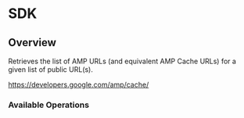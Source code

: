 # SDK

## Overview

Retrieves the list of AMP URLs (and equivalent AMP Cache URLs) for a given list of public URL(s). 

<https://developers.google.com/amp/cache/>
### Available Operations

